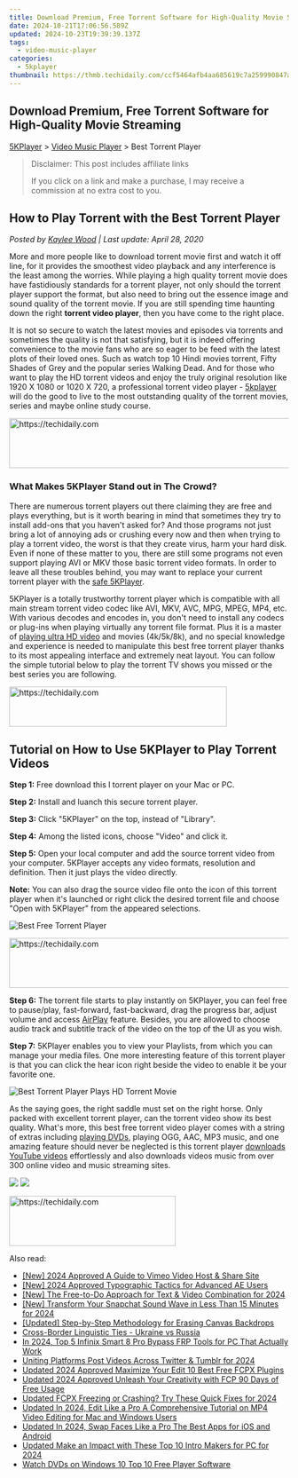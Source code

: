 ```yaml
---
title: Download Premium, Free Torrent Software for High-Quality Movie Streaming
date: 2024-10-21T17:06:56.589Z
updated: 2024-10-23T19:39:39.137Z
tags:
  - video-music-player
categories:
  - 5kplayer
thumbnail: https://thmb.techidaily.com/ccf5464afb4aa685619c7a259990847a57c5c05dab74619d5212fa55287fa1c5.jpg
---
```


## Download Premium, Free Torrent Software for High-Quality Movie Streaming

[5KPlayer](https://tools.techidaily.com/5kplayer/products/) \> [Video Music Player](https://tools.techidaily.com/5kplayer/video-music-player/) \> Best Torrent Player

>  Disclaimer: This post includes affiliate links
>
>  If you click on a link and make a purchase, I may receive a commission at no extra cost to you.
>

## How to Play Torrent with the Best Torrent Player

 _Posted by [Kaylee Wood](https://www.quora.com/profile/Amanda-Hu-21) | Last update: April 28, 2020_

More and more people like to download torrent movie first and watch it off line, for it provides the smoothest video playback and any interference is the least among the worries. While playing a high quality torrent movie does have fastidiously standards for a torrent player, not only should the torrent player support the format, but also need to bring out the essence image and sound quality of the torrent movie. If you are still spending time haunting down the right **torrent video player**, then you have come to the right place.

It is not so secure to watch the latest movies and episodes via torrents and sometimes the quality is not that satisfying, but it is indeed offering convenience to the movie fans who are so eager to be feed with the latest plots of their loved ones. Such as watch top 10 Hindi movies torrent, Fifty Shades of Grey and the popular series Walking Dead. And for those who want to play the HD torrent videos and enjoy the truly original resolution like 1920 X 1080 or 1020 X 720, a professional torrent video player - [5kplayer](https://tools.techidaily.com/5kplayer/products/) will do the good to live to the most outstanding quality of the torrent movies, series and maybe online study course. 

<!-- affiliate ads begin -->
<a href="https://appsumo.8odi.net/c/5597632/2082520/7443" target="_top" id="2082520">
  <img src="//a.impactradius-go.com/display-ad/7443-2082520" border="0" alt="https://techidaily.com" width="728" height="90"/>
</a>
<img height="0" width="0" src="https://appsumo.8odi.net/i/5597632/2082520/7443" style="position:absolute;visibility:hidden;" border="0" />
<!-- affiliate ads end -->

### What Makes 5KPlayer Stand out in The Crowd?

There are numerous torrent players out there claiming they are free and plays everything, but is it worth bearing in mind that sometimes they try to install add-ons that you haven't asked for? And those programs not just bring a lot of annoying ads or crushing every now and then when trying to play a torrent video, the worst is that they create virus, harm your hard disk. Even if none of these matter to you, there are still some programs not even support playing AVI or MKV those basic torrent video formats. In order to leave all these troubles behind, you may want to replace your current torrent player with the [safe 5KPlayer](https://tools.techidaily.com/5kplayer/video-music-player/).

5KPlayer is a totally trustworthy torrent player which is compatible with all main stream torrent video codec like AVI, MKV, AVC, MPG, MPEG, MP4, etc. With various decodes and encodes in, you don't need to install any codecs or plug-ins when playing virtually any torrent file format. Plus it is a master of [playing ultra HD video](https://tools.techidaily.com/5kplayer/video-music-player/) and movies (4k/5k/8k), and no special knowledge and experience is needed to manipulate this best free torrent player thanks to its most appealing interface and extremely neat layout. You can follow the simple tutorial below to play the torrent TV shows you missed or the best series you are following.

<!-- affiliate ads begin -->
<a href="https://aligracehair.sjv.io/c/5597632/2135373/19272" target="_top" id="2135373">
  <img src="//a.impactradius-go.com/display-ad/19272-2135373" border="0" alt="https://techidaily.com" width="392" height="72"/>
</a>
<img height="0" width="0" src="https://aligracehair.sjv.io/i/5597632/2135373/19272" style="position:absolute;visibility:hidden;" border="0" />
<!-- affiliate ads end -->

## Tutorial on How to Use 5KPlayer to Play Torrent Videos

**Step 1:** Free download this l torrent player on your Mac or PC. 

**Step 2:** Install and luanch this secure torrent player. 

**Step 3:**  Click "5KPlayer" on the top, instead of "Library". 

**Step 4:** Among the listed icons, choose "Video" and click it. 

**Step 5:** Open your local computer and add the source torrent video from your computer. 5KPlayer accepts any video formats, resolution and definition. Then it just plays the video directly. 

**Note:** You can also drag the source video file onto the icon of this torrent player when it's launched or right click the desired torrent file and choose "Open with 5KPlayer" from the appeared selections.

![Best Free Torrent Player](https://www.5kplayer.com/video-music-player/img/5kplayer-freeaacplayer-yxt-030601.jpg) 

<!-- affiliate ads begin -->
<a href="https://appsumo.8odi.net/c/5597632/2111994/7443" target="_top" id="2111994">
  <img src="//a.impactradius-go.com/display-ad/7443-2111994" border="0" alt="https://techidaily.com" width="728" height="90"/>
</a>
<img height="0" width="0" src="https://appsumo.8odi.net/i/5597632/2111994/7443" style="position:absolute;visibility:hidden;" border="0" />
<!-- affiliate ads end -->

**Step 6:** The torrent file starts to play instantly on 5KPlayer, you can feel free to pause/play, fast-forward, fast-backward, drag the progress bar, adjust volume and access [AirPlay](https://tools.techidaily.com/5kplayer/airplay/) feature. Besides, you are allowed to choose audio track and subtitle track of the video on the top of the UI as you wish. 

**Step 7:** 5KPlayer enables you to view your Playlists, from which you can manage your media files. One more interesting feature of this torrent player is that you can click the hear icon right beside the video to enable it be your favorite one. 

![Best Torrent Player Plays HD Torrent Movie](https://www.5kplayer.com/video-music-player/img/torrent-player-xsy-0430.jpg) 

As the saying goes, the right saddle must set on the right horse. Only packed with excellent torrent player, can the torrent video show its best quality. What's more, this best free torrent video player comes with a string of extras including [playing DVDs](https://tools.techidaily.com/5kplayer/video-music-player/), playing OGG, AAC, MP3 music, and one amazing feature should never be neglected is this torrent player [downloads YouTube videos](https://tools.techidaily.com/5kplayer/youtube-download/) effortlessly and also downloads videos music from over 300 online video and music streaming sites.

[![](https://www.5kplayer.com/video-music-player/../button/freedownwhitewin.png)](https://tools.techidaily.com/5kplayer/products/) [![](https://www.5kplayer.com/video-music-player/../button/freedownbackmac.png)](https://tools.techidaily.com/5kplayer/products/)

<!-- affiliate ads begin -->
<a href="https://malaysia-healthcare-travel-council.pxf.io/c/5597632/1557742/17382" target="_top" id="1557742">
  <img src="//a.impactradius-go.com/display-ad/17382-1557742" border="0" alt="https://techidaily.com" width="300" height="90"/>
</a>
<img height="0" width="0" src="https://malaysia-healthcare-travel-council.pxf.io/i/5597632/1557742/17382" style="position:absolute;visibility:hidden;" border="0" />
<!-- affiliate ads end -->

<ins class="adsbygoogle"
     style="display:block"
     data-ad-format="autorelaxed"
     data-ad-client="ca-pub-7571918770474297"
     data-ad-slot="1223367746"></ins>

<ins class="adsbygoogle"
     style="display:block"
     data-ad-client="ca-pub-7571918770474297"
     data-ad-slot="8358498916"
     data-ad-format="auto"
     data-full-width-responsive="true"></ins>

<span class="atpl-alsoreadstyle">Also read:</span>
<div><ul>
<li><a href="https://vimeo-videos.techidaily.com/new-2024-approved-a-guide-to-vimeo-video-host-and-share-site/"><u>[New] 2024 Approved A Guide to Vimeo Video Host & Share Site</u></a></li>
<li><a href="https://fox-links.techidaily.com/new-2024-approved-typographic-tactics-for-advanced-ae-users/"><u>[New] 2024 Approved Typographic Tactics for Advanced AE Users</u></a></li>
<li><a href="https://youtube-data.techidaily.com/he-free-to-do-approach-for-text-and-video-combination-for-2024/"><u>[New] The Free-to-Do Approach for Text & Video Combination for 2024</u></a></li>
<li><a href="https://snapchat-videos.techidaily.com/new-transform-your-snapchat-sound-wave-in-less-than-15-minutes-for-2024/"><u>[New] Transform Your Snapchat Sound Wave in Less Than 15 Minutes for 2024</u></a></li>
<li><a href="https://extra-guidance.techidaily.com/updated-step-by-step-methodology-for-erasing-canvas-backdrops/"><u>[Updated] Step-by-Step Methodology for Erasing Canvas Backdrops</u></a></li>
<li><a href="https://mondly-stories.techidaily.com/cross-border-linguistic-ties-ukraine-vs-russia/"><u>Cross-Border Linguistic Ties - Ukraine vs Russia</u></a></li>
<li><a href="https://bypass-frp.techidaily.com/in-2024-top-5-infinix-smart-8-pro-bypass-frp-tools-for-pc-that-actually-work-by-drfone-android/"><u>In 2024, Top 5 Infinix Smart 8 Pro Bypass FRP Tools for PC That Actually Work</u></a></li>
<li><a href="https://twitter-videos.techidaily.com/uniting-platforms-post-videos-across-twitter-and-tumblr-for-2024/"><u>Uniting Platforms Post Videos Across Twitter & Tumblr for 2024</u></a></li>
<li><a href="https://video-ai-editor.techidaily.com/updated-2024-approved-maximize-your-edit-10-best-free-fcpx-plugins/"><u>Updated 2024 Approved Maximize Your Edit 10 Best Free FCPX Plugins</u></a></li>
<li><a href="https://video-ai-editor.techidaily.com/updated-2024-approved-unleash-your-creativity-with-fcp-90-days-of-free-usage/"><u>Updated 2024 Approved Unleash Your Creativity with FCP 90 Days of Free Usage</u></a></li>
<li><a href="https://video-ai-editor.techidaily.com/updated-fcpx-freezing-or-crashing-try-these-quick-fixes-for-2024/"><u>Updated FCPX Freezing or Crashing? Try These Quick Fixes for 2024</u></a></li>
<li><a href="https://video-ai-editor.techidaily.com/updated-in-2024-edit-like-a-pro-a-comprehensive-tutorial-on-mp4-video-editing-for-mac-and-windows-users/"><u>Updated In 2024, Edit Like a Pro A Comprehensive Tutorial on MP4 Video Editing for Mac and Windows Users</u></a></li>
<li><a href="https://video-ai-editor.techidaily.com/updated-in-2024-swap-faces-like-a-pro-the-best-apps-for-ios-and-android/"><u>Updated In 2024, Swap Faces Like a Pro The Best Apps for iOS and Android</u></a></li>
<li><a href="https://video-ai-editor.techidaily.com/updated-make-an-impact-with-these-top-10-intro-makers-for-pc-for-2024/"><u>Updated Make an Impact with These Top 10 Intro Makers for PC for 2024</u></a></li>
<li><a href="https://video-ai-editor.techidaily.com/watch-dvds-on-windows-10-top-10-free-player-software/"><u>Watch DVDs on Windows 10 Top 10 Free Player Software</u></a></li>
</ul></div>

